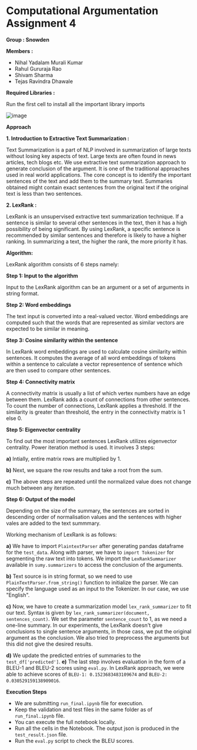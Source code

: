 # Computational Argumentation Assignment 4
**Group : Snowden**

**Members :**

* Nihal Yadalam Murali Kumar
* Rahul Gururaja Rao
* Shivam Sharma
* Tejas Ravindra Dhawale

**Required Libraries :**

Run the first cell to install all the important library imports

![image](https://user-images.githubusercontent.com/26580082/125171353-1786b880-e1b4-11eb-8bf4-b72f6970aa89.png)
    
**Approach**

**1. Introduction to Extractive Text Summarization :**

Text Summarization is a part of NLP involved in summarization of large texts without losing key aspects of text. Large texts are often found in news articles, tech blogs etc.
We use extractive text summarization approach to generate conclusion of the argument. It is one of the traditional approaches used in real world applications. The core concept is to identify the important sentences of the text and add them to the summary text. Summaries obtained might contain exact sentences from the original text if the original text is less than two sentences.

**2. LexRank :**

LexRank is an unsupervised extractive text summarization technique. If a sentence is similar to several other sentences in the text, then it has a high possibility of being significant. By using LexRank, a specific sentence is recommended by similar sentences and therefore is likely to have a higher ranking. In summarizing a text, the higher the rank, the more priority it has.

**Algorithm:**

LexRank algorithm consists of 6 steps namely:

**Step 1: Input to the algorithm**

Input to the LexRank algorithm can be an argument or a set of arguments in string format.

**Step 2: Word embeddings**

The text input is converted into a real-valued vector. Word embeddings are computed such that the words that are represented as similar vectors are expected to be similar in meaning.

**Step 3: Cosine similarity within the sentence**

In LexRank word embeddings are used to calculate cosine similarity within sentences. It computes the average of all word embeddings of tokens within a sentence to calculate a vector representence of sentence which are then used to compare other sentences.

**Step 4: Connectivity matrix**

A connectivity matrix is usually a list of which vertex numbers have an edge between them. LexRank adds a count of connections from other sentences. To count the number of connections, LexRank applies a threshold. If the similarity is greater than threshold, the entry in the connectivity matrix is 1 else 0.

**Step 5: Eigenvector centrality**

To find out the most important sentences LexRank utilizes eigenvector centrality. Power iteration method is used. It involves 3 steps:

**a)** Intially, entire matrix rows are  multiplied by 1.

**b)** Next, we square the row results and take a root from the sum.

**c)** The above steps are repeated until the normalized value does not change much between any iteration.

**Step 6: Output of the model**

Depending on the size of the summary, the sentences are sorted in descending order of normalisation values and the sentences with higher vales are added to the text summmary.

Working mechanism of LexRank is as follows:

**a)** We have to import `PlaintextParser` after generating pandas dataframe for the `test_data`. Along with parser, we have to `import Tokenizer` for segmenting the raw text into tokens. We import the `LexRankSummarizer` available in `sumy.summarizers` to access the conclusion of the arguments.

**b)** Text source is in string format, so we need to use `PlainTextParser.from_string()` function to initialize the parser. We can specify the language used as an input to the Tokenizer. In our case, we use "English".

**c)** Now, we have to create a summarization model `lex_rank_summarizer` to fit our text. Syntax is given by `lex_rank_summarizer(document, sentences_count)`. We set the parameter `sentence_count` to 1, as we need a one-line summary. In our experiments, the LexRank doesn't give conclusions to single sentence arguments, in those cass, we put the original argument as the conclusion. We also tried to preprocess the arguments but this did not give the desired results.

**d)** We update the predicted entries of summaries to the `test_df['predicted']`. 
**e)** The last step involves evaluation in the form of a BLEU-1 and BLEU-2 scores using `eval.py`. In LexRank approach, we were able to achieve scores of `BLEU-1: 0.1523683483109674` and `BLEU-2: 0.030529159138909016`.

**Execution Steps**
- We are submitting `run_final.ipynb` file for execution.
- Keep the validation and test files in the same folder as of `run_final.ipynb` file.
- You can execute the full notebook locally.
- Run all the cells in the Notebook. The output json is produced in the `test_result.json` file.
- Run the `eval.py` script to check the BLEU scores.
